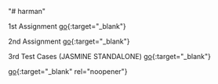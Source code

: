 "# harman" 

1st Assignment 
[go](httphttps://rawgit.com/mabhijitcontact/harman/master/index.html){:target="_blank"}

2nd Assignment
[go](https://rawgit.com/mabhijitcontact/harman/master/2ndAssingment.html){:target="_blank"}

3rd Test Cases (JASMINE STANDALONE)
[go](https://rawgit.com/mabhijitcontact/harman/master/jasmine/SpecRunner.html){:target="_blank"}

[go](http://stackoverflow.com){:target="_blank" rel="noopener"}
